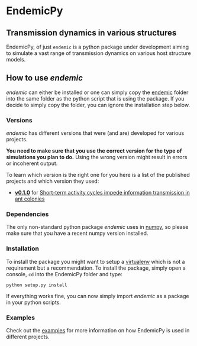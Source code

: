 # EndemicPy
## Transmission dynamics in various structures

EndemicPy, of just `endemic` is a python package under development aiming to simulate a vast range of transmission dynamics on various host structure models.


## How to use _endemic_
_endemic_ can either be installed or one can simply copy the [endemic](endemic/) folder into the same folder as the python script that is using the package.
If you decide to simply copy the folder, you can ignore the installation step below.

### Versions
_endemic_ has different versions that were (and are) developed for various projects. 

**You need to make sure that you use the correct version for the type of simulations you plan to do.**
Using the wrong version might result in errors or incoherent output.

To learn which version is the right one for you here is a list of the published projects and which version they used:

- **[v0.1.0]()** for [Short-term activity cycles impede information transmission in ant colonies](https://doi.org/10.1371/journal.pcbi.1005527)

### Dependencies
The only non-standard python package _endemic_ uses in [numpy](http://www.numpy.org/), so please make sure that you have a recent numpy version installed.

### Installation
To install the package you might want to setup a [virtualenv](https://virtualenv.pypa.io/en/stable/) which is not a requirement but a recommendation. 
To install the package, simply open a console, `cd` into the EndemicPy folder and type:

    python setup.py install

If everything works fine, you can now simply import _endemic_ as a package in your python scripts.

### Examples
Check out the [examples](examples/) for more information on how EndemicPy is used in different projects.
